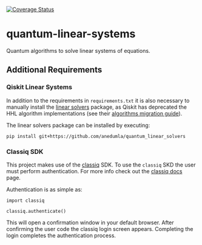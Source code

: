 [![Coverage Status](https://coveralls.io/repos/github/SURFQuantum/qc-quantum-linear-systems/badge.svg?branch=main)](https://coveralls.io/github/SURFQuantum/qc-quantum-linear-systems?branch=main)

# quantum-linear-systems
Quantum algorithms to solve linear systems of equations.

## Additional Requirements
### Qiskit Linear Systems
In addition to the requirements in `requirements.txt` it is also necessary to manually install the
[linear solvers](https://github.com/anedumla/quantum_linear_solvers) package, as Qiskit has deprecated the HHL
algorithm implementations (see their [algorithms migration guide](https://qiskit.org/documentation/migration_guides/algorithms_migration.html)).

The linear solvers package can be installed by executing:
```
pip install git+https://github.com/anedumla/quantum_linear_solvers
```

### Classiq SDK
This project makes use of the [classiq](https://www.classiq.io/) SDK.
To use the `classiq` SKD the user must perform authentication.
For more info check out the [classiq docs](https://docs.classiq.io/latest/) page.

Authentication is as simple as:
```
import classiq

classiq.authenticate()
```
This will open a confirmation window in your default browser.
After confirming the user code the classiq login screen appears.
Completing the login completes the authentication process.
